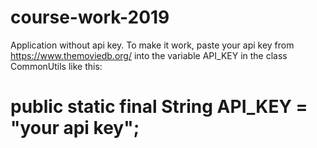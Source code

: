 # course-work-2019
Аpplication without api key. To make it work, paste your api key from https://www.themoviedb.org/ into the variable API_KEY in the class CommonUtils like this:
# public static final String API_KEY = "your api key";
